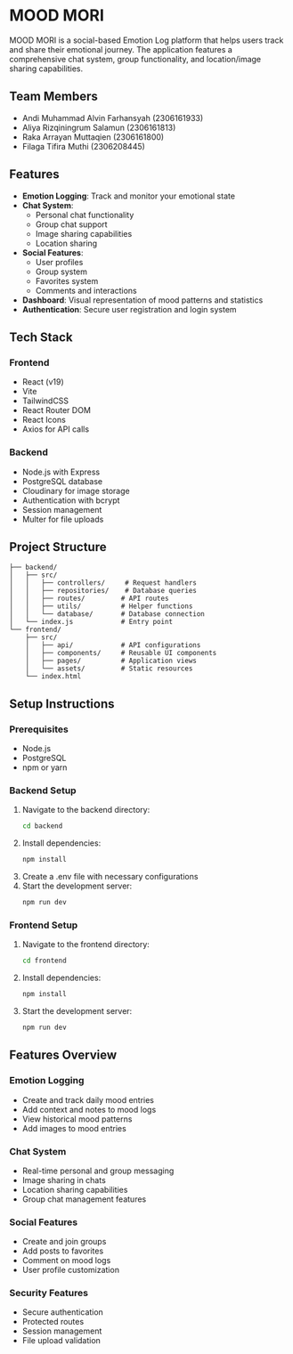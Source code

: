 # MOOD MORI

MOOD MORI is a social-based Emotion Log platform that helps users track and share their emotional journey. The application features a comprehensive chat system, group functionality, and location/image sharing capabilities.

## Team Members

- Andi Muhammad Alvin Farhansyah (2306161933)
- Aliya Rizqiningrum Salamun (2306161813)
- Raka Arrayan Muttaqien (2306161800)
- Filaga Tifira Muthi (2306208445)

## Features

- **Emotion Logging**: Track and monitor your emotional state
- **Chat System**:
  - Personal chat functionality
  - Group chat support
  - Image sharing capabilities
  - Location sharing
- **Social Features**:
  - User profiles
  - Group system
  - Favorites system
  - Comments and interactions
- **Dashboard**: Visual representation of mood patterns and statistics
- **Authentication**: Secure user registration and login system

## Tech Stack

### Frontend
- React (v19)
- Vite
- TailwindCSS
- React Router DOM
- React Icons
- Axios for API calls

### Backend
- Node.js with Express
- PostgreSQL database
- Cloudinary for image storage
- Authentication with bcrypt
- Session management
- Multer for file uploads

## Project Structure

```
├── backend/
│   ├── src/
│   │   ├── controllers/     # Request handlers
│   │   ├── repositories/    # Database queries
│   │   ├── routes/         # API routes
│   │   ├── utils/          # Helper functions
│   │   └── database/       # Database connection
│   └── index.js            # Entry point
└── frontend/
    ├── src/
    │   ├── api/            # API configurations
    │   ├── components/     # Reusable UI components
    │   ├── pages/          # Application views
    │   └── assets/         # Static resources
    └── index.html
```

## Setup Instructions

### Prerequisites
- Node.js
- PostgreSQL
- npm or yarn

### Backend Setup
1. Navigate to the backend directory:
   ```bash
   cd backend
   ```
2. Install dependencies:
   ```bash
   npm install
   ```
3. Create a .env file with necessary configurations
4. Start the development server:
   ```bash
   npm run dev
   ```

### Frontend Setup
1. Navigate to the frontend directory:
   ```bash
   cd frontend
   ```
2. Install dependencies:
   ```bash
   npm install
   ```
3. Start the development server:
   ```bash
   npm run dev
   ```

## Features Overview

### Emotion Logging
- Create and track daily mood entries
- Add context and notes to mood logs
- View historical mood patterns
- Add images to mood entries

### Chat System
- Real-time personal and group messaging
- Image sharing in chats
- Location sharing capabilities
- Group chat management features

### Social Features
- Create and join groups
- Add posts to favorites
- Comment on mood logs
- User profile customization

### Security Features
- Secure authentication
- Protected routes
- Session management
- File upload validation
